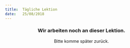 ```yaml
---
title:  Tägliche Lektion
date:   25/08/2018
---
```


### <center>Wir arbeiten noch an dieser Lektion.</center>
<center>Bitte komme später zurück.</center>